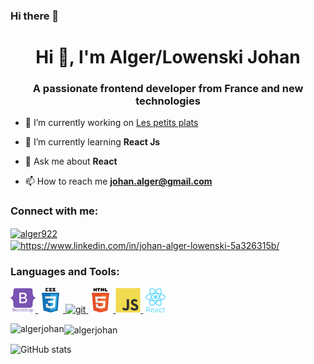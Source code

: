 ### Hi there 👋

<h1 align="center">Hi 👋, I'm Alger/Lowenski Johan</h1>
<h3 align="center">A passionate frontend developer from France and new technologies</h3>



- 🔭 I’m currently working on [Les petits plats](https://algerjohan.github.io/Les-Petits-Plats/)

- 🌱 I’m currently learning **React Js**

- 💬 Ask me about **React**

- 📫 How to reach me **johan.alger@gmail.com**

<h3 align="left">Connect with me:</h3>
<p align="left">
<a href="https://twitter.com/alger922" target="blank"><img align="center" src="https://raw.githubusercontent.com/rahuldkjain/github-profile-readme-generator/master/src/images/icons/Social/twitter.svg" alt="alger922" height="30" width="40" /></a>
<a href="https://www.linkedin.com/in/johan-alger-lowenski-5a326315b/" target="blank"><img align="center" src="https://raw.githubusercontent.com/rahuldkjain/github-profile-readme-generator/master/src/images/icons/Social/linked-in-alt.svg" alt="https://www.linkedin.com/in/johan-alger-lowenski-5a326315b/" height="30" width="40" /></a>
</p>

<h3 align="left">Languages and Tools:</h3>
<p align="left"> <a href="https://getbootstrap.com" target="_blank" rel="noreferrer"> <img src="https://raw.githubusercontent.com/devicons/devicon/master/icons/bootstrap/bootstrap-plain-wordmark.svg" alt="bootstrap" width="40" height="40"/> </a> <a href="https://www.w3schools.com/css/" target="_blank" rel="noreferrer"> <img src="https://raw.githubusercontent.com/devicons/devicon/master/icons/css3/css3-original-wordmark.svg" alt="css3" width="40" height="40"/> </a> <a href="https://git-scm.com/" target="_blank" rel="noreferrer"> <img src="https://www.vectorlogo.zone/logos/git-scm/git-scm-icon.svg" alt="git" width="40" height="40"/> </a> <a href="https://www.w3.org/html/" target="_blank" rel="noreferrer"> <img src="https://raw.githubusercontent.com/devicons/devicon/master/icons/html5/html5-original-wordmark.svg" alt="html5" width="40" height="40"/> </a> <a href="https://developer.mozilla.org/en-US/docs/Web/JavaScript" target="_blank" rel="noreferrer"> <img src="https://raw.githubusercontent.com/devicons/devicon/master/icons/javascript/javascript-original.svg" alt="javascript" width="40" height="40"/> </a> <a href="https://reactjs.org/" target="_blank" rel="noreferrer"> <img src="https://raw.githubusercontent.com/devicons/devicon/master/icons/react/react-original-wordmark.svg" alt="react" width="40" height="40"/> </a> </p>

<p><img align="left" src="https://github-readme-stats.vercel.app/api/top-langs?username=algerjohan&show_icons=true&locale=en&layout=compact" alt="algerjohan" /></p>



<p><img align="center" src="https://github-readme-streak-stats.herokuapp.com/?user=algerjohan&" alt="algerjohan" /></p>

![GitHub stats](https://github-readme-stats.vercel.app/api?username=AlgerJohan&show_icons=true&theme=algolia)

